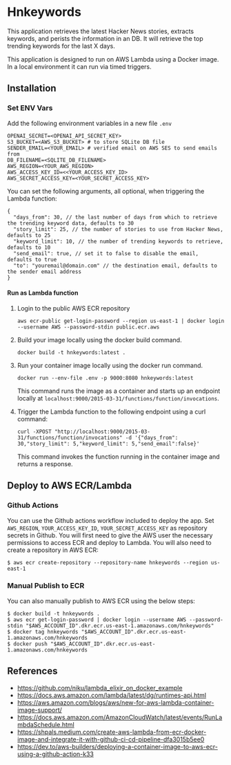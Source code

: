 # Hnkeywords

This application retrieves the latest Hacker News stories, extracts keywords, and perists the information in an DB.  It will retrieve the top trending keywords for the last X days.

This application is designed to run on AWS Lambda using a Docker image.  In a local environment it can run via timed triggers.

## Installation

### Set ENV Vars

Add the following environment variables in a new file `.env`
```
OPENAI_SECRET=<OPENAI_API_SECRET_KEY>
S3_BUCKET=<AWS_S3_BUCKET> # to store SQLite DB file
SENDER_EMAIL=<YOUR_EMAIL> # verified email on AWS SES to send emails from
DB_FILENAME=<SQLITE_DB_FILENAME>
AWS_REGION=<YOUR_AWS_REGION>
AWS_ACCESS_KEY_ID=<<YOUR_ACCESS_KEY_ID>
AWS_SECRET_ACCESS_KEY=<YOUR_SECRET_ACCESS_KEY>
```

You can set the following arguments, all optional, when triggering the Lambda function:
```
{
  "days_from": 30, // the last number of days from which to retrieve the trending keyword data, defaults to 30
  "story_limit": 25, // the number of stories to use from Hacker News, defaults to 25
  "keyword_limit": 10, // the number of trending keywords to retrieve, defaults to 10
  "send_email": true, // set it to false to disable the email, defaults to true
  "to": "youremail@domain.com" // the destination email, defaults to the sender email address
}
```

#### Run as Lambda function

1. Login to the public AWS ECR repository

    `aws ecr-public get-login-password --region us-east-1 | docker login --username AWS --password-stdin public.ecr.aws`

2. Build your image locally using the docker build command.

    `docker build -t hnkeywords:latest .`

3. Run your container image locally using the docker run command.

    `docker run --env-file .env -p 9000:8080 hnkeywords:latest`

    This command runs the image as a container and starts up an endpoint locally at `localhost:9000/2015-03-31/functions/function/invocations`.

4. Trigger the Lambda function to the following endpoint using a curl command:

    ```
    curl -XPOST "http://localhost:9000/2015-03-31/functions/function/invocations" -d '{"days_from": 30,"story_limit": 5,"keyword_limit": 5,"send_email":false}'
    ```

    This command invokes the function running in the container image and returns a response.


## Deploy to AWS ECR/Lambda

### Github Actions

You can use the Github actions workflow included to deploy the app.  Set `AWS_REGION`, `YOUR_ACCESS_KEY_ID`, `YOUR_SECRET_ACCESS_KEY` as repository secrets in Github.  You will first need to give the AWS user the necessary permissions to access ECR and deploy to Lambda.  You will also need to create a repository in AWS ECR:

```
$ aws ecr create-repository --repository-name hnkeywords --region us-east-1
```

### Manual Publish to ECR

You can also manually publish to AWS ECR using the below steps:

```
$ docker build -t hnkeywords .
$ aws ecr get-login-password | docker login --username AWS --password-stdin "$AWS_ACCOUNT_ID".dkr.ecr.us-east-1.amazonaws.com/hnkeywords"
$ docker tag hnkeywords "$AWS_ACCOUNT_ID".dkr.ecr.us-east-1.amazonaws.com/hnkeywords
$ docker push "$AWS_ACCOUNT_ID".dkr.ecr.us-east-1.amazonaws.com/hnkeywords
```

## References

* https://github.com/niku/lambda_elixir_on_docker_example
* https://docs.aws.amazon.com/lambda/latest/dg/runtimes-api.html
* https://aws.amazon.com/blogs/aws/new-for-aws-lambda-container-image-support/
* https://docs.aws.amazon.com/AmazonCloudWatch/latest/events/RunLambdaSchedule.html
* https://shpals.medium.com/create-aws-lambda-from-ecr-docker-image-and-integrate-it-with-github-ci-cd-pipeline-dfa3015b5ee0
* https://dev.to/aws-builders/deploying-a-container-image-to-aws-ecr-using-a-github-action-k33

